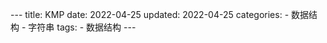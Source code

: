 \---
title: KMP
date: 2022-04-25
updated: 2022-04-25
categories:
\- 数据结构
\- 字符串
tags:
\- 数据结构
\---

<escape><!--more--></escape>
